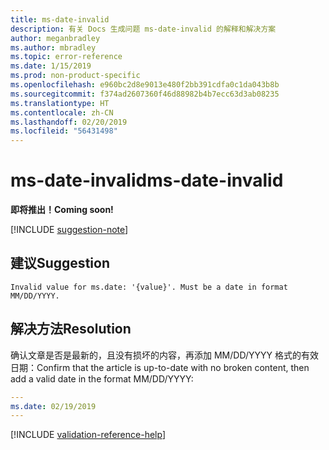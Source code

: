```yaml
---
title: ms-date-invalid
description: 有关 Docs 生成问题 ms-date-invalid 的解释和解决方案
author: meganbradley
ms.author: mbradley
ms.topic: error-reference
ms.date: 1/15/2019
ms.prod: non-product-specific
ms.openlocfilehash: e960bc2d8e9013e480f2bb391cdfa0c1da043b8b
ms.sourcegitcommit: f374ad2607360f46d88982b4b7ecc63d3ab08235
ms.translationtype: HT
ms.contentlocale: zh-CN
ms.lasthandoff: 02/20/2019
ms.locfileid: "56431498"
---
```

# <a name="ms-date-invalid"></a><span data-ttu-id="0ec81-103">ms-date-invalid</span><span class="sxs-lookup"><span data-stu-id="0ec81-103">ms-date-invalid</span></span>

<span data-ttu-id="0ec81-104">**即将推出！**</span><span class="sxs-lookup"><span data-stu-id="0ec81-104">**Coming soon!**</span></span>

[!INCLUDE [suggestion-note](includes/suggestion-note.md)]

## <a name="suggestion"></a><span data-ttu-id="0ec81-105">建议</span><span class="sxs-lookup"><span data-stu-id="0ec81-105">Suggestion</span></span>

`Invalid value for ms.date: '{value}'. Must be a date in format MM/DD/YYYY.`

## <a name="resolution"></a><span data-ttu-id="0ec81-106">解决方法</span><span class="sxs-lookup"><span data-stu-id="0ec81-106">Resolution</span></span>

<span data-ttu-id="0ec81-107">确认文章是否是最新的，且没有损坏的内容，再添加 MM/DD/YYYY 格式的有效日期：</span><span class="sxs-lookup"><span data-stu-id="0ec81-107">Confirm that the article is up-to-date with no broken content, then add a valid date in the format MM/DD/YYYY:</span></span>

```yml
---
ms.date: 02/19/2019
---
```

<!--make sure to add this file to your includes folder and verify the path-->
[!INCLUDE [validation-reference-help](includes/validation-reference-help.md)]
